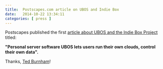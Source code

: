 ```yaml
---
title:  Postscapes.com article on UBOS and Indie Box
date:   2014-10-22 13:34:11
categories: [ press ]
---
```


Postscapes published the first
[article about UBOS and the Indie Box Project](http://postscapes.com/personal-server-software-ubos-lets-users-run-their-own-clouds-control-their-own-data)
titled:

**"Personal server software UBOS lets users run their own clouds, control their own data".**

Thanks, [Ted Burnham](http://postscapes.com/reviews/tag/author/ted-burnham/)!

